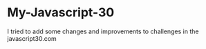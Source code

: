 # My-Javascript-30
I tried to add some changes and improvements to challenges in the javascript30.com
